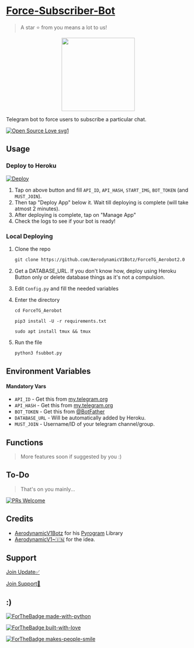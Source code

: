 # [Force-Subscriber-Bot](https://telegram.me/Aero_Force_Subscriber_Bot)

> A star ⭐ from you means a lot to us!

<p align="center"><a href="https://www.github.com/AerodynamicV1Botz/ForceTG_Aerobot"><img src="https://telegra.ph//file/826bbc507e842a221a585.jpg" width="200"></a></p>

Telegram bot to force users to subscribe a particular chat.

[![Open Source Love svg1](https://badges.frapsoft.com/os/v1/open-source.svg?v=103)](https://github.com/ellerbrock/open-source-badges/)

## Usage

### Deploy to Heroku

[![Deploy](https://www.herokucdn.com/deploy/button.svg)](https://heroku.com/deploy?template=https://github.com/AerodynamicV1Botz/ForceTG_Aerobot)

1. Tap on above button and fill `API_ID`, `API_HASH`, `START_IMG`, `BOT_TOKEN` (and `MUST_JOIN`).
2. Then tap "Deploy App" below it. Wait till deploying is complete (will take atmost 2 minutes).
3. After deploying is complete, tap on "Manage App"
4. Check the logs to see if your bot is ready!

### Local Deploying

1. Clone the repo
   ```markdown
   git clone https://github.com/AerodynamicV1Botz/ForceTG_Aerobot2.0
   ```
   
2. Get a DATABASE_URL. If you don't know how, deploy using Heroku Button only or delete database things as it's not a compulsion.
   
3. Edit `Config.py` and fill the needed variables

4. Enter the directory
   ```markdown
   cd ForceTG_Aerobot
   ```
   `pip3 install -U -r requirements.txt`
   
   `sudo apt install tmux && tmux`
   
6. Run the file
   ```markdown
   python3 fsubbot.py
   ```

## Environment Variables

#### Mandatory Vars

- `API_ID` - Get this from [my.telegram.org](https://my.telegram.org/auth)
- `API_HASH` - Get this from [my.telegram.org](https://my.telegram.org/auth)
- `BOT_TOKEN` - Get this from [@BotFather](https://t.me/BotFather)
- `DATABASE_URL` - Will be automatically added by Heroku.
- `MUST_JOIN` - Username/ID of your telegram channel/group.

## Functions

> More features soon if suggested by you :)

## To-Do

> That's on you mainly...

[![PRs Welcome](https://img.shields.io/badge/PRs-welcome-brightgreen.svg?style=flat-square)](http://makeapullrequest.com)

## Credits

- [AerodynamicV1Botz](https://github.com/AerodynamicV1Botz) for his [Pyrogram](https://docs.pyrogram.org) Library
- [AerodynamicV1~🇮🇳](https://telegram.me/AerodynamicV1_OFFICIAL) for the idea.

## Support

[Join Update✅](https://telegram.me/AerodynamicV1_UPDATE)

[Join Support💬](https://t.me/AerodynamicV1_Promotion)

## :)

[![ForTheBadge made-with-python](http://ForTheBadge.com/images/badges/made-with-python.svg)](https://www.python.org/)

[![ForTheBadge built-with-love](http://ForTheBadge.com/images/badges/built-with-love.svg)](https://github.com/AerodynamicV1Botz)

[![ForTheBadge makes-people-smile](http://ForTheBadge.com/images/badges/makes-people-smile.svg)](https://github.com/AerodynamicV1Botz)
